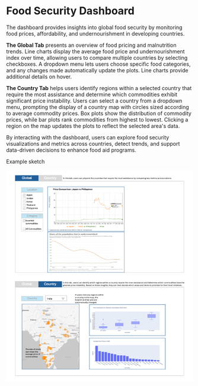 # Food Security Dashboard


The dashboard provides insights into global food security by monitoring food prices, affordability, and undernourishment in developing countries.

**The Global Tab** presents an overview of food pricing and malnutrition trends. Line charts display the average food price and undernourishment index over time, allowing users to compare multiple countries by selecting checkboxes. A dropdown menu lets users choose specific food categories, and any changes made automatically update the plots. Line charts provide additional details on hover.

**The Country Tab** helps users identify regions within a selected country that require the most assistance and determine which commodities exhibit significant price instability. Users can select a country from a dropdown menu, prompting the display of a country map with circles sized according to average commodity prices. Box plots show the distribution of commodity prices, while bar plots rank commodities from highest to lowest. Clicking a region on the map updates the plots to reflect the selected area's data.

By interacting with the dashboard, users can explore food security visualizations and metrics across countries, detect trends, and support data-driven decisions to enhance food aid programs.


Example sketch

![dashBoard](./sketch_global.png "App Sketch - Global")
![dashBoard](./sketch_country.png "App Sketch - Country")
